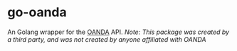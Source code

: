 # go-oanda
An Golang wrapper for the [OANDA](http://developer.oanda.com/) API.
_Note: This package was created by a third party, and was not created by anyone affiliated with OANDA_
